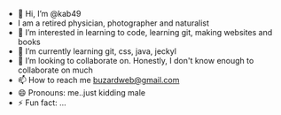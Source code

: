 - 👋 Hi, I’m @kab49
- I am a retired physician, photographer and naturalist
- 👀 I’m interested in learning to code, learning git, making websites and books
- 🌱 I’m currently learning git, css, java, jeckyl
- 💞️ I’m looking to collaborate on. Honestly, I don't know enough to collaborate on much
- 📫 How to reach me buzardweb@gmail.com
- 😄 Pronouns: me..just kidding male
- ⚡ Fun fact: ...

<!---
kab49/kab49 is a ✨ special ✨ repository because its `README.md` (this file) appears on your GitHub profile.
You can click the Preview link to take a look at your changes.
--->

